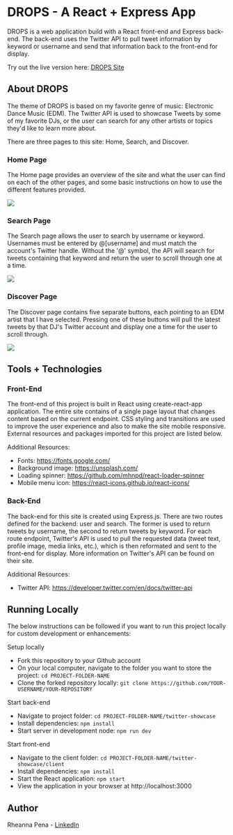 # DROPS - A React + Express App 
DROPS is a web application build with a React front-end and Express back-end. The back-end uses the Twitter API to pull tweet information by keyword or username and send that information back to the front-end for display.

Try out the live version here: [DROPS Site](https://twitter-drops.herokuapp.com/)

## About DROPS
The theme of DROPS is based on my favorite genre of music: Electronic Dance Music (EDM). The Twitter API is used to showcase Tweets by some of my favorite DJs, or the user can search for any other artists or topics they'd like to learn more about.

There are three pages to this site: Home, Search, and Discover.

### Home Page
The Home page provides an overview of the site and what the user can find on each of the other pages, and some basic instructions on how to use the different features provided.

![](./screenshots/Home.gif)

### Search Page
The Search page allows the user to search by username or keyword. Usernames must be entered by @[username] and must match the account's Twitter handle. Without the '@' symbol, the API will search for tweets containing that keyword and return the user to scroll through one at a time.

![](./screenshots/Search.gif)

### Discover Page
The Discover page contains five separate buttons, each pointing to an EDM artist that I have selected. Pressing one of these buttons will pull the latest tweets by that DJ's Twitter account and display one a time for the user to scroll through.

![](./screenshots/Discover.gif)

## Tools + Technologies
### Front-End
The front-end of this project is built in React using create-react-app application. The entire site contains of a single page layout that changes content based on the current endpoint. CSS styling and transitions are used to improve the user experience and also to make the site mobile responsive. External resources and packages imported for this project are listed below.

Additional Resources:
- Fonts: https://fonts.google.com/
- Background image: https://unsplash.com/
- Loading spinner: https://github.com/mhnpd/react-loader-spinner
- Mobile menu icon: https://react-icons.github.io/react-icons/

### Back-End
The back-end for this site is created using Express.js. There are two routes defined for the backend: user and search. The former is used to return tweets by username, the second to return tweets by keyword. For each route endpoint, Twitter's API is used to pull the requested data (tweet text, profile image, media links, etc.), which is then reformated and sent to the front-end for display. More information on Twitter's API can be found on their site.

Additional Resources: 
- Twitter API: https://developer.twitter.com/en/docs/twitter-api

## Running Locally
The below instructions can be followed if you want to run this project locally for custom development or enhancements:

Setup locally
- Fork this repository to your Github account
- On your local computer, navigate to the folder you want to store the project: `cd PROJECT-FOLDER-NAME`
- Clone the forked repository locally: `git clone https://github.com/YOUR-USERNAME/YOUR-REPOSITORY`

Start back-end
- Navigate to project folder: `cd PROJECT-FOLDER-NAME/twitter-showcase`
- Install dependencies: `npm install`
- Start server in development node: `npm run dev`

Start front-end
- Navigate to the client folder: `cd PROJECT-FOLDER-NAME/twitter-showcase/client`
- Install dependencies: `npm install`
- Start the React application: `npm start`
- View the application in your browser at http://localhost:3000

## Author
Rheanna Pena - [LinkedIn](https://www.linkedin.com/in/rheanna-gallego-aa0007110/)
